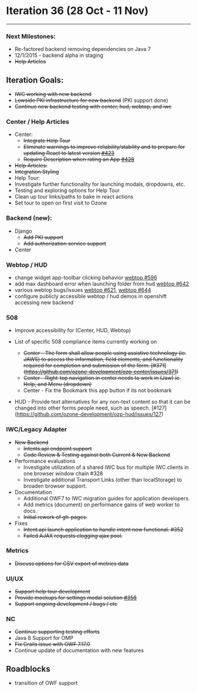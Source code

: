 # Iteration 36 (28 Oct -  11 Nov)

*** 
### Next Milestones:
* Re-factored backend removing dependencies on Java 7
* 12/1/2015 - backend alpha in staging  
* ~~Help Articles~~

## Iteration Goals:
* ~~IWC working with new backend~~
* ~~Lowside PKI infrastructure for new backend~~ (PKI support done)
* ~~Continue new backend testing with center, hud, webtop, and iwc~~

### Center / Help Articles
* Center:
  * ~~Integrate Help Tour~~
  * ~~Eliminate warnings to improve reliability/stability and to prepare for updating React to latest version [#423](https://github.com/ozone-development/ozp-center/issues/423)~~
  * ~~Require Description when rating an App [#428](https://github.com/ozone-development/ozp-center/issues/428)~~
* ~~Help Articles:~~
 * ~~Integration Styling~~
* Help Tour:
 * Investigate further functionality for launching modals, dropdowns, etc. 
 * Testing and exploring options for Help Tour
 * Clean up tour links/paths to bake in react actions
 * Set tour to open on first visit to Ozone

### Backend (new):
* Django
  * ~~Add PKI support~~
  * ~~Add authorization service support~~
* Center

### Webtop / HUD
* change widget app-toolbar clicking behavior [webtop #596](https://github.com/ozone-development/ozp-webtop/issues/596)
* add max dashboard error when launching folder from hud [webtop #642](https://github.com/ozone-development/ozp-webtop/issues/642)
* various webtop bugs/issues [webtop #621](https://github.com/ozone-development/ozp-webtop/issues/621), [webtop #644](https://github.com/ozone-development/ozp-webtop/issues/644)
* configure publicly accessible webtop / hud demos in openshift accessing new backend

### 508 
* Improve accessibility for (Center, HUD, Webtop)
* List of specific 508 compliance items currently working on
    * ~~Center - The form shall allow people using assistive technology (ie. JAWS) to access the information, field elements, and functionality required for completion and submission of the form. [#371] (https://github.com/ozone-development/ozp-center/issues/371)~~
   * ~~Center - Right-top navigation in center needs to work in (Jaw) ie. Help, and Menu (dropdown)~~
   * Center - Fix the Bookmark this app button if its not bookmark

* HUD - Provide text alternatives for any non-text content so that it can be changed into other forms people need, such as speech. [#127] (https://github.com/ozone-development/ozp-hud/issues/127)


### IWC/Legacy Adapter
* ~~New Backend~~
    * ~~Intents.api endpoint support~~
    * ~~Code Review & Testing against both Current & New Backend~~
* Performance evaluations
    * Investigate utilization of a shared IWC bus for multiple IWC clients in one browser window chain #328
    * Investigate additional Transport Links (other than localStorage) to broaden browser support.
* Documentation
    * Additional OWF7 to IWC migration guides for application developers.
    * Add metrics (document) on performance gains of web worker to docs.
    * ~~Initial rework of gh-pages.~~
* Fixes
    * ~~Intent.api launch application to handle intent now functional. #352~~
    * ~~Failed AJAX requests clogging ajax pool.~~


### Metrics
* ~~Discuss options for CSV export of metrics data~~

### UI/UX
* ~~Support help tour development~~
* ~~Provide mockups for settings modal solution [#356](https://github.com/ozone-development/ozp-center/issues/356)~~
* ~~Support ongoing development / bugs / etc~~


### NC
* ~~Continue supporting testing efforts~~
* Java 8 Support for OMP
* ~~Fix Grails issue with OWF 7.17.0~~
* Continue update of documentation with new features
  
## Roadblocks
* transition of OWF support
